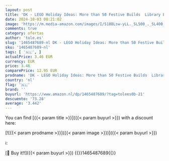 ```yaml
---
layout: post
title: 'DK - LEGO Holiday Ideas: More than 50 Festive Builds  Library Edition '
date: 2024-10-03 00:21:02
image: 'https://m.media-amazon.com/images/I/518BLsw-yLL._SL500_._SL400_.jpg'
comments: true
category: ofertas
author: 'tole.es'
slug: '1465487689-nl DK - LEGO Holiday Ideas: More than 50 Festive Builds...'
sku: '1465487689-nl'
tags: [ '🇳🇱', ]
actualPrice: 3.46 EUR
currency: EUR
price: 3.46
comparePrice: 12.95 EUR
prodname: 'DK - LEGO Holiday Ideas: More than 50 Festive Builds  Library Edition '
country: 'nl'
flag: '🇳🇱'
brand: ''
buyurl: 'https://www.amazon.nl/dp/1465487689/?tag=tolees0b-21'
descuento: '73.28'
average: '3.442'
---
```


You can find [{{< param title >}}]({{< param buyurl >}}) with a discount here:

[![{{< param prodname >}}]({{< param image >}})]({{< param buyurl >}})

ℹ️:


[🛒 Buy it!!]({{< param buyurl >}})
{{<world>}}1465487689{{</world>}}
